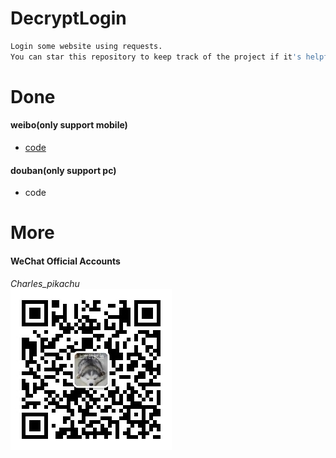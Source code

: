 # DecryptLogin
```sh
Login some website using requests.
You can star this repository to keep track of the project if it's helpful for you, thank you for your support.
```

# Done
#### weibo(only support mobile)
- [code](./login/weibo.py)
#### douban(only support pc)
- code

# More
#### WeChat Official Accounts
*Charles_pikachu*  
![img](pikachu.jpg)